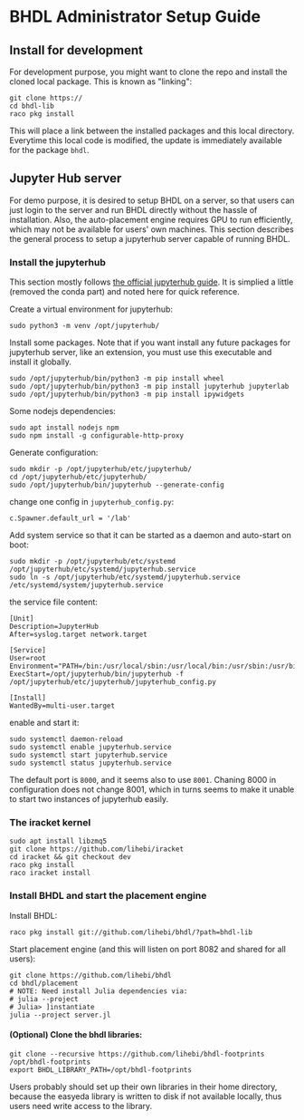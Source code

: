# BHDL Administrator Setup Guide

## Install for development

For development purpose, you might want to clone the repo and install the cloned
local package. This is known as "linking":

```
git clone https://
cd bhdl-lib
raco pkg install
```

This will place a link between the installed packages and this local
directory. Everytime this local code is modified, the update is immediately
available for the package `bhdl`.

## Jupyter Hub server

For demo purpose, it is desired to setup BHDL on a server, so that users can
just login to the server and run BHDL directly without the hassle of
installation. Also, the auto-placement engine requires GPU to run efficiently,
which may not be available for users' own machines. This section describes the
general process to setup a jupyterhub server capable of running BHDL.

### Install the jupyterhub

This section mostly follows [the official jupyterhub
guide](https://jupyterhub.readthedocs.io/en/latest/installation-guide-hard.html). It
is simplied a little (removed the conda part) and noted here for quick reference.

Create a virtual environment for jupyterhub:

    sudo python3 -m venv /opt/jupyterhub/

Install some packages. Note that if you want install any future packages for
jupyterhub server, like an extension, you must use this executable and install
it globally.

    sudo /opt/jupyterhub/bin/python3 -m pip install wheel
    sudo /opt/jupyterhub/bin/python3 -m pip install jupyterhub jupyterlab
    sudo /opt/jupyterhub/bin/python3 -m pip install ipywidgets

Some nodejs dependencies:

    sudo apt install nodejs npm
    sudo npm install -g configurable-http-proxy

Generate configuration:

    sudo mkdir -p /opt/jupyterhub/etc/jupyterhub/
    cd /opt/jupyterhub/etc/jupyterhub/
    sudo /opt/jupyterhub/bin/jupyterhub --generate-config

change one config in `jupyterhub_config.py`:

    c.Spawner.default_url = '/lab'

Add system service so that it can be started as a daemon and auto-start on boot:

    sudo mkdir -p /opt/jupyterhub/etc/systemd
    /opt/jupyterhub/etc/systemd/jupyterhub.service
    sudo ln -s /opt/jupyterhub/etc/systemd/jupyterhub.service /etc/systemd/system/jupyterhub.service

the service file content:

    [Unit]
    Description=JupyterHub
    After=syslog.target network.target

    [Service]
    User=root
    Environment="PATH=/bin:/usr/local/sbin:/usr/local/bin:/usr/sbin:/usr/bin:/opt/jupyterhub/bin"
    ExecStart=/opt/jupyterhub/bin/jupyterhub -f /opt/jupyterhub/etc/jupyterhub/jupyterhub_config.py

    [Install]
    WantedBy=multi-user.target

enable and start it:

    sudo systemctl daemon-reload
    sudo systemctl enable jupyterhub.service
    sudo systemctl start jupyterhub.service
    sudo systemctl status jupyterhub.service

The default port is `8000`, and it seems also to use `8001`. Chaning 8000 in
configuration does not change 8001, which in turns seems to make it unable to
start two instances of jupyterhub easily.

### The iracket kernel

```
sudo apt install libzmq5
git clone https://github.com/lihebi/iracket
cd iracket && git checkout dev
raco pkg install
raco iracket install
```

### Install BHDL and start the placement engine

Install BHDL:

```
raco pkg install git://github.com/lihebi/bhdl/?path=bhdl-lib
```

Start placement engine (and this will listen on port 8082 and shared for all
users):

```
git clone https://github.com/lihebi/bhdl
cd bhdl/placement
# NOTE: Need install Julia dependencies via:
# julia --project
# Julia> ]instantiate
julia --project server.jl
```

#### (Optional) Clone the bhdl libraries:

```
git clone --recursive https://github.com/lihebi/bhdl-footprints /opt/bhdl-footprints
export BHDL_LIBRARY_PATH=/opt/bhdl-footprints
```

Users probably should set up their own libraries in their home directory,
because the easyeda library is written to disk if not available locally, thus users need write access to the library.
